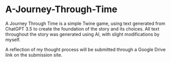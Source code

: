 # A-Journey-Through-Time

A Journey Through Time is a simple Twine game, using text generated from ChatGPT 3.5 to create the foundation of the story and its choices. All text throughout the story was generated using AI, with slight modifications by myself.

A reflection of my thought process will be submitted through a Google Drive link on the submission site.
